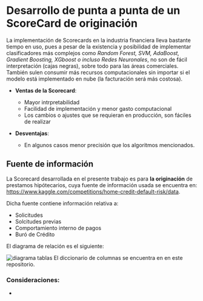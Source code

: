 # Desarrollo de punta a punta de un ScoreCard de originación
La implementación de Scorecards en la industria financiera lleva bastante tiempo en uso, pues a pesar de la existencia y posibilidad de implementar clasificadores más complejos como *Random Forest, SVM, AdaBoost, Gradient Boosting, XGboost o incluso Redes Neuronales*, no son de fácil interpretación (cajas negras), sobre todo para las áreas comerciales. También sulen consumir más recursos computacionales sin importar si el modelo está implementado en nube (la facturación será más costosa).
* **Ventas de la Scorecard**:
    * Mayor intrpretabilidad
    * Facilidad de implementación y menor gasto computacional
    * Los cambios o ajustes que se requieran en producción, son fáciles de realizar
   
* **Desventajas**:
    * En algunos casos menor precisión que los algoritmos mencionados.
 
## Fuente de información

 La Scorecard desarrollada en el presente trabajo es para **la originación** de prestamos hipótecarios, cuya fuente de información usada se encuentra en: https://www.kaggle.com/competitions/home-credit-default-risk/data.

Dicha fuente contiene información relativa a:
* Solicitudes
* Solcitudes previas
* Comportamiento interno de pagos
* Buró de Crédito
  
El diagrama de relación es el siguiente:

![diagrama tablas](https://github.com/angujoma/ScoreCard-Project/assets/141785336/7a08cff0-3d8a-487a-970c-3b3bec8382b6)
El diccionario de columnas se encuentra en en este repositorio. 

### Consideraciones:
* 

